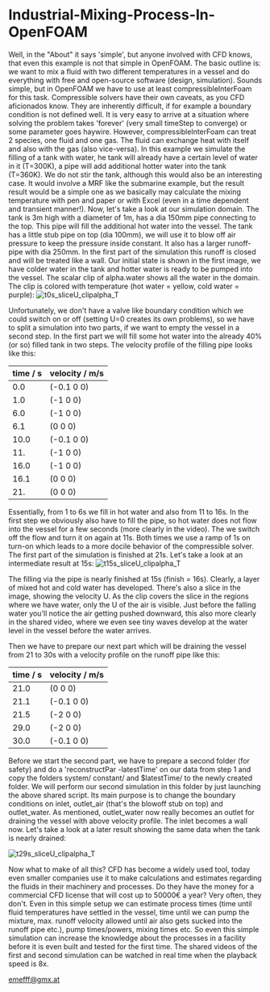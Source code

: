 # Industrial-Mixing-Process-In-OpenFOAM
Well, in the "About" it says 'simple', but anyone involved with CFD knows, that even this example is not that simple in OpenFOAM. The basic outline is: we want to mix a fluid with two different temperatures in a vessel and do everything with free and open-source software (design, simulation). Sounds simple, but in OpenFOAM we have to use at least compressibleInterFoam for this task. Compressible solvers have their own caveats, as you CFD aficionados know. They are inherently difficult, if for example a boundary condition is not defined well. It is very easy to arrive at a situation where solving the problem takes 'forever' (very small timeStep to converge) or some parameter goes haywire.
However, compressibleInterFoam can treat 2 species, one fluid and one gas. The fluid can exchange heat with itself and also with the gas (also vice-versa). In this example we simulate the filling of a tank with water, he tank will already have a certain level of water in it (T=300K), a pipe will add additional hotter water into the tank (T=360K). We do not stir the tank, although this would also be an interesting case. It would involve a MRF like the submarine example, but the result result would be a simple one as we basically may calculate the mixing temperature with pen and paper or with Excel (even in a time dependent and transient manner!). 
Now, let's take a look at our simulation domain. The tank is 3m high with a diameter of 1m, has a dia 150mm pipe connecting to the top. This pipe will fill the additional hot water into the vessel. The tank has a little stub pipe on top (dia 100mm), we will use it to blow off air pressure to keep the pressure inside constant. It also has a larger runoff-pipe with dia 250mm. In the first part of the simulation this runoff is closed and will be treated like a wall. Our initial state is shown in the first image, we have colder water in the tank and hotter water is ready to be pumped into the vessel. The scalar clip of alpha.water shows all the water in the domain. The clip is colored with temperature (hot water = yellow, cold water = purple):
![t0s_sliceU_clipalpha_T](https://github.com/user-attachments/assets/d85252a2-f201-4c9d-84e5-a3e59148cdbd)


Unfortunately, we don't have a valve like boundary condition which we could switch on or off (setting U=0 creates its own problems), so we have to split a simulation into two parts, if we want to empty the vessel in a second step. In the first part we will fill some hot water into the already 40% (or so) filled tank in two steps. The velocity profile of the filling pipe looks like this:

| time / s      | velocity / m/s|
| ------------- | ------------- |
|  0.0          | (-0.1 0 0)    |
|  1.0          | (-1 0 0)      |
|  6.0          | (-1 0 0)      |
|  6.1          | (0 0 0)       |
|  10.0         | (-0.1 0 0)    |
|  11.          | (-1 0 0)      |
|  16.0         | (-1 0 0)      |
|  16.1         | (0 0 0)       |
|  21.          | (0 0 0)       |

Essentially, from 1 to 6s we fill in hot water and also from 11 to 16s. In the first step we obviously also have to fill the pipe, so hot water does not flow into the vessel for a few seconds (more clearly in the video). The we switch off the flow and turn it on again at 11s. Both times we use a ramp of 1s on turn-on which leads to a more docile behavior of the compressible solver. The first part of the simulation is finished at 21s. 
Let's take a look at an intermediate result at 15s:
![t15s_sliceU_clipalpha_T](https://github.com/user-attachments/assets/f34415bd-cfb8-4062-951a-b0ea3f5fdb51)

The filling via the pipe is nearly finished at 15s (finish = 16s). Clearly, a layer of mixed hot and cold water has developed. There's also a slice in the image, showing the velocity U. As the clip covers the slice in the regions where we have water, only the U of the air is visible. Just before the falling water you'll notice the air getting pushed downward, this also more clearly in the shared video, where we even see tiny waves develop at the water level in the vessel before the water arrives. 

Then we have to prepare our next part which will be draining the vessel from 21 to 30s with a velocity profile on the runoff pipe like this:

| time / s      | velocity / m/s|
| ------------- | ------------- |
|  21.0         | (0 0 0)       |
|  21.1         | (-0.1 0 0)    |
|  21.5         | (-2 0 0)      |
|  29.0         | (-2 0 0)      |
|  30.0         | (-0.1 0 0)    |

Before we start the second part, we have to prepare a second folder (for safety) and do a 'reconstructPar -latestTime' on our data from step 1 and copy the folders system/ constant/ and $latestTime/ to the newly created folder.
We will perform our second simulation in this folder by just launching the above shared script. Its main purpose is to change the boundary conditions on inlet, outlet_air (that's the blowoff stub on top) and outlet_water. As mentioned, outlet_water now really becomes an outlet for draining the vessel with above velocity profile. The inlet becomes a wall now. Let's take a look at a later result showing the same data when the tank is nearly drained:

![t29s_sliceU_clipalpha_T](https://github.com/user-attachments/assets/fb9e27f3-576c-42b1-ac11-3699b960e166)

Now what to make of all this? CFD has become a widely used tool, today even smaller companies use it to make calculations and estimates regarding the fluids in their machinery and processes. Do they have the money for a commercial CFD license that will cost up to 50000€ a year? Very often, they don't. Even in this simple setup we can estimate process times (time until fluid temperatures have settled in the vessel, time until we can pump the mixture, max. runoff velocity allowed until air also gets sucked into the runoff pipe etc.), pump times/powers, mixing times etc. So even this simple simulation can increase the knowledge about the processes in a facility before it is even built and tested for the first time. The shared videos of the first and second simulation can be watched in real time when the playback speed is 8x. 

emefff@gmx.at




